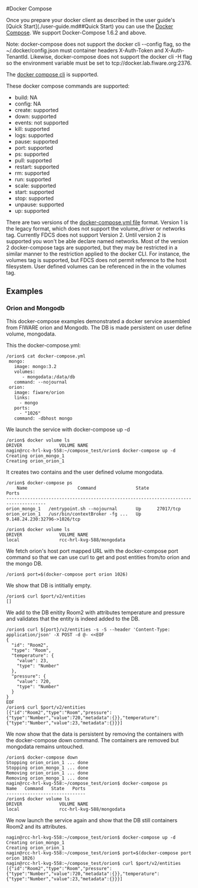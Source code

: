 #Docker Compose

Once you prepare your docker client as described in the user guide's [Quick Start](./user-guide.md##Quick Start) you can use the [Docker Compose](https://docs.docker.com/compose/).  We support Docker-Compose 1.6.2 and above.

Note: docker-compose does not support the docker cli --config flag, so the ~/.docker/config.json must container headers X-Auth-Token and X-Auth-TenantId. Likewise, docker-compose does not support the docker cli -H flag so the environment variable must be set to tcp://docker.lab.fiware.org:2376.

The [docker compose cli](https://docs.docker.com/compose/reference/) is supported.

These docker compose commands are supported:
- build: NA
- config: NA
- create: supported
- down: supported
- events: not supported
- kill: supported
- logs: supported
- pause: supported
- port: supported
- ps: supported
- pull: supported
- restart: supported
- rm: supported
- run: supported
- scale: supported
- start: supported
- stop: supported
- unpause: supported
- up: supported

There are two versions of the [docker-compose.yml file](https://docs.docker.com/compose/compose-file/) format. Version 1 is the legacy format, which does not support the volume_driver or networks tag.  Currently FDCS does not support Version 2. Until version 2 is supported you won't be able declare named networks. Most of the version 2 docker-compose tags are supported, but they may be restricted in a similar manner to the restriction applied to the docker CLI. For instance, the volumes tag is supported, but FDCS does not permit reference to the host filesystem. User defined volumes can be referenced in the in the volumes tag. 

## Examples
### Orion and Mongodb
This docker-compose examples demonstrated a docker service assembled from FIWARE orion and Mongodb.  The DB is made persistent on user define volume, mongodata.

This the docker-compose.yml:
```
/orion$ cat docker-compose.yml
 mongo:
   image: mongo:3.2
   volumes:
      - mongodata:/data/db
   command: --nojournal
 orion:
   image: fiware/orion
   links:
     - mongo
   ports:
     - "1026"
   command: -dbhost mongo
```
We launch the service with docker-compose up -d

```
/orion$ docker volume ls
DRIVER              VOLUME NAME
nagin@rcc-hrl-kvg-558:~/compose_test/orion$ docker-compose up -d
Creating orion_mongo_1
Creating orion_orion_1
```
It creates two contains and the user defined volume mongodata.
```
/orion$ docker-compose ps
    Name                   Command               State              Ports             
-------------------------------------------------------------------------------------
orion_mongo_1   /entrypoint.sh --nojournal       Up      27017/tcp                    
orion_orion_1   /usr/bin/contextBroker -fg ...   Up      9.148.24.230:32796->1026/tcp 

/orion$ docker volume ls
DRIVER              VOLUME NAME
local               rcc-hrl-kvg-588/mongodata

```

We fetch orion's host port mapped URL with the docker-compose port command so that we can use curl to get and post entities from/to orion and the mongo DB.
```
/orion$ port=$(docker-compose port orion 1026)
```
We show that DB is intitially empty. 
```
/orion$ curl $port/v2/entities
[]
```
We add to the DB enitity Room2 with attributes temperature and pressure and validates that the entity is indeed added to the DB. 
```
/orion$ curl ${port}/v2/entities -s -S --header 'Content-Type: application/json' -X POST -d @- <<EOF
{
  "id": "Room2",
  "type": "Room",
  "temperature": {
    "value": 23,
    "type": "Number"
  },
  "pressure": {
    "value": 720,
    "type": "Number"
  }
}
EOF
/orion$ curl $port/v2/entities
[{"id":"Room2","type":"Room","pressure":{"type":"Number","value":720,"metadata":{}},"temperature":{"type":"Number","value":23,"metadata":{}}}]
```
We now show that the data is persistent by removing the containers with the docker-compose down command.  The containers are removed but mongodata remains untouched.
```
/orion$ docker-compose down
Stopping orion_orion_1 ... done
Stopping orion_mongo_1 ... done
Removing orion_orion_1 ... done
Removing orion_mongo_1 ... done
nagin@rcc-hrl-kvg-558:~/compose_test/orion$ docker-compose ps
Name   Command   State   Ports 
------------------------------
/orion$ docker volume ls
DRIVER              VOLUME NAME
local               rcc-hrl-kvg-588/mongodata
```
We now launch the service again and show that the DB still containers Room2 and  its attributes.

```
nagin@rcc-hrl-kvg-558:~/compose_test/orion$ docker-compose up -d
Creating orion_mongo_1
Creating orion_orion_1
nagin@rcc-hrl-kvg-558:~/compose_test/orion$ port=$(docker-compose port orion 1026)
nagin@rcc-hrl-kvg-558:~/compose_test/orion$ curl $port/v2/entities
[{"id":"Room2","type":"Room","pressure":{"type":"Number","value":720,"metadata":{}},"temperature":{"type":"Number","value":23,"metadata":{}}}]

```

